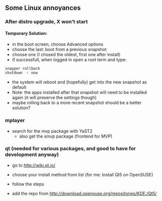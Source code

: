 ## Some Linux annoyances

### After distro upgrade, X won't start

#### Temporary Solution:

- in the boot screen, choose Advanced options
- choose the last: boot from a previous snapshot
- choose one (I chosed the oldest, first one after install)
- if successfull, when logged in open a root term and type:

```bash
snapper rollback
shutdown -r now
```

- the system will reboot and (hopefully) get into the new snapshot as default
- Note: the apps installed after that snapshot will need to be installed again (it will preserve the settings though)
- maybe rolling back to a more recent snapshot should be a better solution?


### mplayer

- search for the mvp package with YaST2
    - also get the smvp package (frontend for MVP)

### qt (needed for various packages, and good to have for development anyway)

- go to http://wiki.qt.io/
- choose your install method from list (for me: Install Qt5 on OpenSUSE)
- follow the steps

- add the repo from http://download.opensuse.org/repositories/KDE:/Qt5/<choose your release>



